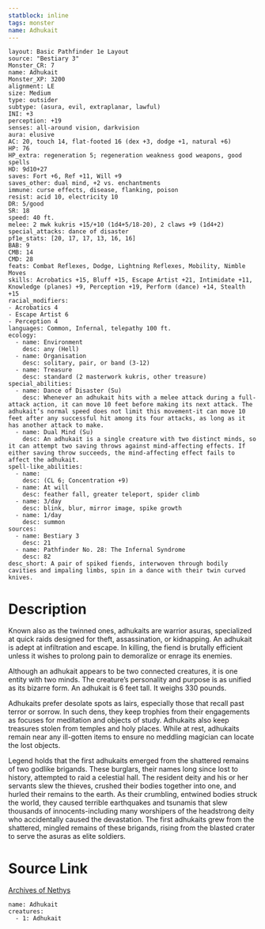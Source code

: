 ```yaml
---
statblock: inline
tags: monster
name: Adhukait
---
```

```statblock
layout: Basic Pathfinder 1e Layout
source: "Bestiary 3"
Monster_CR: 7
name: Adhukait
Monster_XP: 3200
alignment: LE
size: Medium
type: outsider
subtype: (asura, evil, extraplanar, lawful)
INI: +3
perception: +19
senses: all-around vision, darkvision
aura: elusive
AC: 20, touch 14, flat-footed 16 (dex +3, dodge +1, natural +6)
HP: 76
HP_extra: regeneration 5; regeneration weakness good weapons, good spells
HD: 9d10+27
saves: Fort +6, Ref +11, Will +9
saves_other: dual mind, +2 vs. enchantments
immune: curse effects, disease, flanking, poison
resist: acid 10, electricity 10
DR: 5/good
SR: 18
speed: 40 ft.
melee: 2 mwk kukris +15/+10 (1d4+5/18-20), 2 claws +9 (1d4+2)
special_attacks: dance of disaster
pf1e_stats: [20, 17, 17, 13, 16, 16]
BAB: 9
CMB: 14
CMD: 28
feats: Combat Reflexes, Dodge, Lightning Reflexes, Mobility, Nimble Moves
skills: Acrobatics +15, Bluff +15, Escape Artist +21, Intimidate +11, Knowledge (planes) +9, Perception +19, Perform (dance) +14, Stealth +15
racial_modifiers:
- Acrobatics 4
- Escape Artist 6
- Perception 4
languages: Common, Infernal, telepathy 100 ft.
ecology:
  - name: Environment
    desc: any (Hell)
  - name: Organisation
    desc: solitary, pair, or band (3-12)
  - name: Treasure
    desc: standard (2 masterwork kukris, other treasure)
special_abilities:
  - name: Dance of Disaster (Su)
    desc: Whenever an adhukait hits with a melee attack during a full-attack action, it can move 10 feet before making its next attack. The adhukait’s normal speed does not limit this movement-it can move 10 feet after any successful hit among its four attacks, as long as it has another attack to make.
  - name: Dual Mind (Su)
    desc: An adhukait is a single creature with two distinct minds, so it can attempt two saving throws against mind-affecting effects. If either saving throw succeeds, the mind-affecting effect fails to affect the adhukait.
spell-like_abilities:
  - name:
    desc: (CL 6; Concentration +9)
  - name: At will
    desc: feather fall, greater teleport, spider climb
  - name: 3/day
    desc: blink, blur, mirror image, spike growth
  - name: 1/day
    desc: summon
sources:
  - name: Bestiary 3
    desc: 21
  - name: Pathfinder No. 28: The Infernal Syndrome
    desc: 82
desc_short: A pair of spiked fiends, interwoven through bodily cavities and impaling limbs, spin in a dance with their twin curved knives.
```
# Description
Known also as the twinned ones, adhukaits are warrior asuras, specialized at quick raids designed for theft, assassination, or kidnapping. An adhukait is adept at infiltration and escape. In killing, the fiend is brutally efficient unless it wishes to prolong pain to demoralize or enrage its enemies.

Although an adhukait appears to be two connected creatures, it is one entity with two minds. The creature’s personality and purpose is as unified as its bizarre form. An adhukait is 6 feet tall. It weighs 330 pounds.

Adhukaits prefer desolate spots as lairs, especially those that recall past terror or sorrow. In such dens, they keep trophies from their engagements as focuses for meditation and objects of study. Adhukaits also keep treasures stolen from temples and holy places. While at rest, adhukaits remain near any ill-gotten items to ensure no meddling magician can locate the lost objects.

Legend holds that the first adhukaits emerged from the shattered remains of two godlike brigands. These burglars, their names long since lost to history, attempted to raid a celestial hall. The resident deity and his or her servants slew the thieves, crushed their bodies together into one, and hurled their remains to the earth. As their crumbling, entwined bodies struck the world, they caused terrible earthquakes and tsunamis that slew thousands of innocents-including many worshipers of the headstrong deity who accidentally caused the devastation. The first adhukaits grew from the shattered, mingled remains of these brigands, rising from the blasted crater to serve the asuras as elite soldiers.
# Source Link
[Archives of Nethys](https://aonprd.com/MonsterDisplay.aspx?ItemName=Adhukait)
```encounter-table
name: Adhukait
creatures:
  - 1: Adhukait
```
